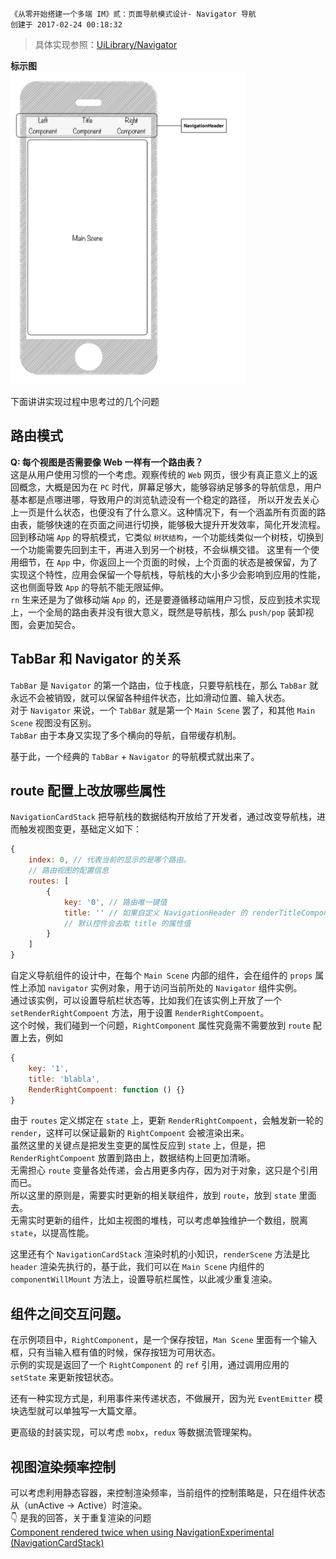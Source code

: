 ```
《从零开始搭建一个多端 IM》贰：页面导航模式设计- Navigator 导航
创建于 2017-02-24 00:18:32
```

> 具体实现参照：[UiLibrary/Navigator](https://github.com/im-js/im.js/tree/master/UiLibrary/Navigator)

**标示图**  
<img src="../images/im-client-Navigator.png" height="500"/>

下面讲讲实现过程中思考过的几个问题
## 路由模式
**Q: 每个视图是否需要像 Web 一样有一个路由表？**  
这是从用户使用习惯的一个考虑。观察传统的 `Web` 网页，很少有真正意义上的返回概念，大概是因为在 `PC` 时代，屏幕足够大，能够容纳足够多的导航信息，用户基本都是点哪进哪，导致用户的浏览轨迹没有一个稳定的路径， 所以开发去关心上一页是什么状态，也便没有了什么意义。这种情况下，有一个涵盖所有页面的路由表，能够快速的在页面之间进行切换，能够极大提升开发效率，简化开发流程。  
回到移动端 `App` 的导航模式，它类似 `树状结构`，一个功能线类似一个树枝，切换到一个功能需要先回到主干，再进入到另一个树枝，不会纵横交错。
这里有一个使用细节，在 `App` 中，你返回上一个页面的时候，上个页面的状态是被保留，为了实现这个特性，应用会保留一个导航栈，导航栈的大小多少会影响到应用的性能，这也侧面导致 `App` 的导航不能无限延伸。  
`rn` 生来还是为了做移动端 `App` 的，还是要遵循移动端用户习惯，反应到技术实现上，一个全局的路由表并没有很大意义，既然是导航栈，那么 `push/pop` 装卸视图，会更加契合。

## TabBar 和 Navigator 的关系
`TabBar` 是 `Navigator` 的第一个路由，位于栈底，只要导航栈在，那么 `TabBar` 就永远不会被销毁，就可以保留各种组件状态，比如滑动位置、输入状态。  
对于 `Navigator` 来说，一个 `TabBar` 就是第一个 `Main Scene` 罢了，和其他 `Main Scene` 视图没有区别。  
`TabBar` 由于本身又实现了多个横向的导航，自带缓存机制。

基于此，一个经典的 `TabBar` + `Navigator` 的导航模式就出来了。  

## route 配置上改放哪些属性
`NavigationCardStack` 把导航栈的数据结构开放给了开发者，通过改变导航栈，进而触发视图变更，基础定义如下：
```javascript
{
    index: 0, // 代表当前的显示的是哪个路由。
    // 路由视图的配置信息
    routes: [
        {
            key: '0', // 路由唯一键值
            title: '' // 如果自定义 NavigationHeader 的 renderTitleComponent 属性，
            // 默认控件会去取 title 的属性值
        }
    ]
}
```
自定义导航组件的设计中，在每个 `Main Scene` 内部的组件，会在组件的 `props` 属性上添加 `navigator` 实例对象，用于访问当前所处的 `Navigator` 组件实例。  
通过该实例，可以设置导航栏状态等，比如我们在该实例上开放了一个 `setRenderRightCompoent` 方法，用于设置 `RenderRightCompoent`。  
这个时候，我们碰到一个问题，`RightComponent` 属性究竟需不需要放到 `route` 配置上去，例如  
```javascript
{
    key: '1',
    title: 'blabla',
    RenderRightCompoent: function () {}
}
```
由于 `routes` 定义绑定在 `state` 上，更新 `RenderRightCompoent`，会触发新一轮的 `render`，这样可以保证最新的 `RightCompoent` 会被渲染出来。  
虽然这里的关键点是把发生变更的属性反应到 `state` 上，但是，把 `RenderRightCompoent` 放置到路由上，数据结构上回更加清晰。  
无需担心 `route` 变量各处传递，会占用更多内存，因为对于对象，这只是个引用而已。  
所以这里的原则是，需要实时更新的相关联组件，放到 `route`，放到 `state` 里面去。  
无需实时更新的组件，比如主视图的堆栈，可以考虑单独维护一个数组，脱离 `state`，以提高性能。  

这里还有个  `NavigationCardStack` 渲染时机的小知识，`renderScene`  方法是比 `header` 渲染先执行的，基于此，我们可以在 `Main Scene` 内组件的  `componentWillMount` 方法上，设置导航栏属性，以此减少重复渲染。

## 组件之间交互问题。
在示例项目中，`RightComponent`，是一个保存按钮，`Man Scene` 里面有一个输入框，只有当输入框有值的时候，保存按钮为可用状态。  
示例的实现是返回了一个 `RightComponent` 的 `ref` 引用，通过调用应用的 `setState` 来更新按钮状态。

还有一种实现方式是，利用事件来传递状态，不做展开，因为光 `EventEmitter` 模块选型就可以单独写一大篇文章。

更高级的封装实现，可以考虑 `mobx`，`redux` 等数据流管理架构。

## 视图渲染频率控制
可以考虑利用静态容器，来控制渲染频率，当前组件的控制策略是，只在组件状态从（unActive -> Active）时渲染。  
👇 是我的回答，关于重复渲染的问题  
[Component rendered twice when using NavigationExperimental (NavigationCardStack)](https://github.com/facebook/react-native/issues/10835#issuecomment-282565796)
